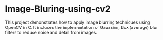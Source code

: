 # Image-Bluring-using-cv2
This project demonstrates how to apply image blurring techniques using OpenCV in C. It includes the implementation of Gaussian, Box (average) blur filters to reduce noise and detail from images.
